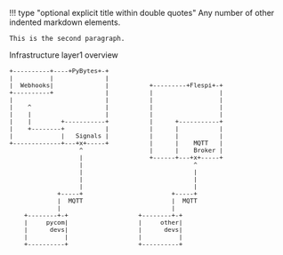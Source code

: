 !!! type "optional explicit title within double quotes"
    Any number of other indented markdown elements.

    This is the second paragraph.


Infrastructure layer1 overview
<pre style="font-size: 11px;overflow-x:auto;margin:0;padding:0;">
+----------+----+PyBytes+-+
|          |              |
|  Webhooks|              |           +---------+Flespi+-+
+----------+              |           |                  |
|                         |           |                  |
|    ^                    |           |                  |
|    |                    |           |                  |
|    |        +-----------+           |      +-----------+
|    +--------+           |           |      |           |
|             |   Signals |           |      |           |
+-------------+---+x+-----+           |      |    MQTT   |
                   ^                  |      |    Broker |
                   |                  +------+---+x+-----+
                   |                              ^
                   |                              |
                   |                              |
                   |                              |
             +-----+                        +-----+
             |  MQTT                        |  MQTT
             |                              |
    +--------+-+                   +--------+-+
    |     pycom|                   |     other|
    |      devs|                   |      devs|
    |          |                   |          |
    +----------+                   +----------+
</pre>





<!-- <small>*Текста разглежда инструментите който са нужни за работа с микроконтролерите, предимствата и особеностите на всеки от тях и разбира се начина по който да си ги осигурим. В няколко изречения ще разгледаме основни концепции (процеси) свързани с програмирането на микроконтролери както и с различните начини по котио можем  да ги програмираме. Нека още сега обаче да си поставим за цел да използваме наличните средства по възможно най-оптимален начин. В края на страницата са изброени устроиствата с които разполагаме.* </small>

<small>*В случая половината от платките са на един и същ производител, освен това получаваме достъп до интернет услуги които идеално си пасват, съответно ще искаме да се възползваме от тях. разбира се. . ;*</small>-->
